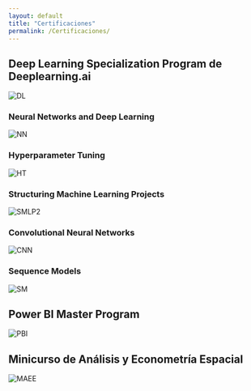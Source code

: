 ```yaml
---
layout: default
title: "Certificaciones"
permalink: /Certificaciones/
---
```


## Deep Learning Specialization Program de Deeplearning.ai
![DL](../Certificados%20(img)/Deep%20Learning%20Specialization.png)

### Neural Networks and Deep Learning
![NN](../Certificados%20(img)/Neural%20Networks.png)

### Hyperparameter Tuning
![HT](../Certificados%20(img)/Hyperparameter%20Tuning.png)

### Structuring Machine Learning Projects
![SMLP2](../Certificados%20(img)/Structuring%20Machine%20Learning%20Projects.png)

### Convolutional Neural Networks
![CNN](../Certificados%20(img)/Convolutional%20Neural%20Networks.png)

### Sequence Models
![SM](../Certificados%20(img)/Sequence%20Models.png)

## Power BI Master Program
![PBI](../Certificados%20(img)/PowerBI.png)


## Minicurso de Análisis y Econometría Espacial
![MAEE](../Certificados%20(img)/Econometría%20Espacial.png)


